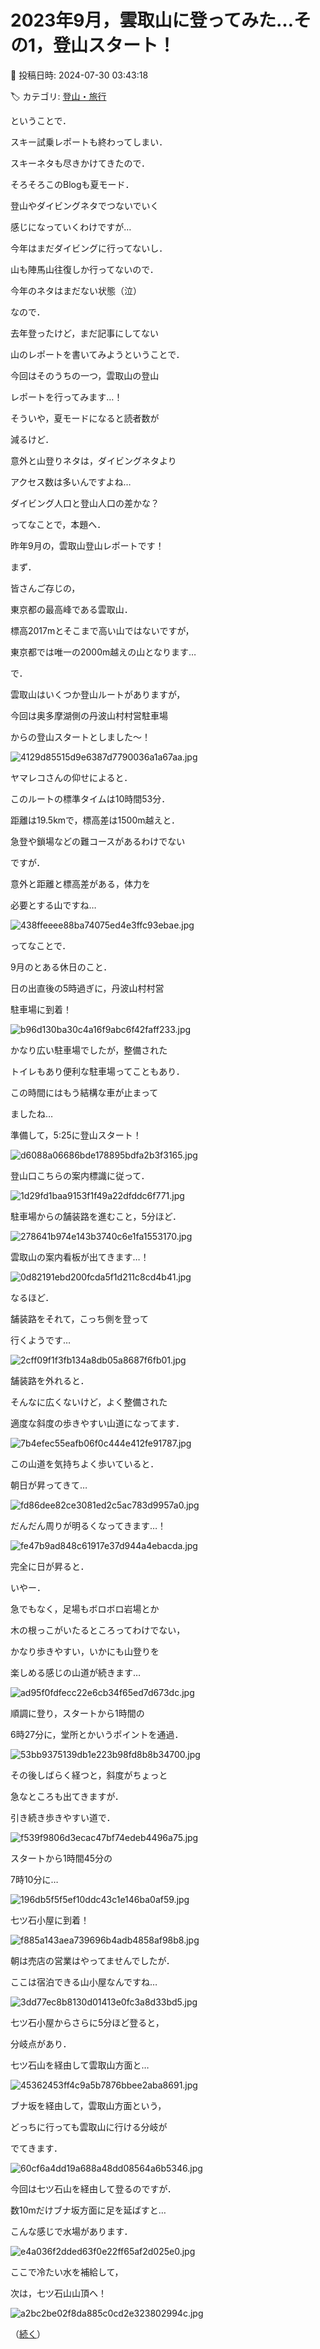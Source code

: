 # 2023年9月，雲取山に登ってみた…その1，登山スタート！

📅 投稿日時: 2024-07-30 03:43:18

🏷️ カテゴリ: [登山・旅行](c1d637a11a25b457ac978d197adbdafc5.md)

ということで．


スキー試乗レポートも終わってしまい．


スキーネタも尽きかけてきたので．


そろそろこのBlogも夏モード．


登山やダイビングネタでつないでいく


感じになっていくわけですが…





今年はまだダイビングに行ってないし．


山も陣馬山往復しか行ってないので．


今年のネタはまだない状態（泣）





なので．


去年登ったけど，まだ記事にしてない


山のレポートを書いてみようということで．


今回はそのうちの一つ，雲取山の登山


レポートを行ってみます…！





そういや，夏モードになると読者数が


減るけど．


意外と山登りネタは，ダイビングネタより


アクセス数は多いんですよね…


ダイビング人口と登山人口の差かな？





ってなことで，本題へ．


昨年9月の，雲取山登山レポートです！





まず．


皆さんご存じの，


東京都の最高峰である雲取山．


標高2017mとそこまで高い山ではないですが，


東京都では唯一の2000m越えの山となります…





で．


雲取山はいくつか登山ルートがありますが，


今回は奥多摩湖側の丹波山村村営駐車場


からの登山スタートとしました～！




![4129d85515d9e6387d7790036a1a67aa.jpg](images/4129d85515d9e6387d7790036a1a67aa.jpg)







ヤマレコさんの仰せによると．


このルートの標準タイムは10時間53分．


距離は19.5kmで，標高差は1500m越えと．


急登や鎖場などの難コースがあるわけでない


ですが．


意外と距離と標高差がある，体力を


必要とする山ですね…




![438ffeeee88ba74075ed4e3ffc93ebae.jpg](images/438ffeeee88ba74075ed4e3ffc93ebae.jpg)







ってなことで．


9月のとある休日のこと．


日の出直後の5時過ぎに，丹波山村村営


駐車場に到着！




![b96d130ba30c4a16f9abc6f42faff233.jpg](images/b96d130ba30c4a16f9abc6f42faff233.jpg)







かなり広い駐車場でしたが，整備された


トイレもあり便利な駐車場ってこともあり．


この時間にはもう結構な車が止まって


ましたね…





準備して，5:25に登山スタート！




![d6088a06686bde178895bdfa2b3f3165.jpg](images/d6088a06686bde178895bdfa2b3f3165.jpg)







登山口こちらの案内標識に従って．




![1d29fd1baa9153f1f49a22dfddc6f771.jpg](images/1d29fd1baa9153f1f49a22dfddc6f771.jpg)







駐車場からの舗装路を進むこと，5分ほど．




![278641b974e143b3740c6e1fa1553170.jpg](images/278641b974e143b3740c6e1fa1553170.jpg)







雲取山の案内看板が出てきます…！




![0d82191ebd200fcda5f1d211c8cd4b41.jpg](images/0d82191ebd200fcda5f1d211c8cd4b41.jpg)







なるほど．


舗装路をそれて，こっち側を登って


行くようです…




![2cff09f1f3fb134a8db05a8687f6fb01.jpg](images/2cff09f1f3fb134a8db05a8687f6fb01.jpg)







舗装路を外れると．


そんなに広くないけど，よく整備された


適度な斜度の歩きやすい山道になってます．




![7b4efec55eafb06f0c444e412fe91787.jpg](images/7b4efec55eafb06f0c444e412fe91787.jpg)







この山道を気持ちよく歩いていると．


朝日が昇ってきて…




![fd86dee82ce3081ed2c5ac783d9957a0.jpg](images/fd86dee82ce3081ed2c5ac783d9957a0.jpg)







だんだん周りが明るくなってきます…！




![fe47b9ad848c61917e37d944a4ebacda.jpg](images/fe47b9ad848c61917e37d944a4ebacda.jpg)







完全に日が昇ると．


いやー．


急でもなく，足場もボロボロ岩場とか


木の根っこがいたるところってわけでない，


かなり歩きやすい，いかにも山登りを


楽しめる感じの山道が続きます…




![ad95f0fdfecc22e6cb34f65ed7d673dc.jpg](images/ad95f0fdfecc22e6cb34f65ed7d673dc.jpg)







順調に登り，スタートから1時間の


6時27分に，堂所とかいうポイントを通過．




![53bb9375139db1e223b98fd8b8b34700.jpg](images/53bb9375139db1e223b98fd8b8b34700.jpg)







その後しばらく経つと，斜度がちょっと


急なところも出てきますが．


引き続き歩きやすい道で．




![f539f9806d3ecac47bf74edeb4496a75.jpg](images/f539f9806d3ecac47bf74edeb4496a75.jpg)







スタートから1時間45分の


7時10分に…




![196db5f5f5ef10ddc43c1e146ba0af59.jpg](images/196db5f5f5ef10ddc43c1e146ba0af59.jpg)







七ツ石小屋に到着！




![f885a143aea739696b4adb4858af98b8.jpg](images/f885a143aea739696b4adb4858af98b8.jpg)







朝は売店の営業はやってませんでしたが．


ここは宿泊できる山小屋なんですね…




![3dd77ec8b8130d01413e0fc3a8d33bd5.jpg](images/3dd77ec8b8130d01413e0fc3a8d33bd5.jpg)







七ツ石小屋からさらに5分ほど登ると，


分岐点があり．


七ツ石山を経由して雲取山方面と…




![45362453ff4c9a5b7876bbee2aba8691.jpg](images/45362453ff4c9a5b7876bbee2aba8691.jpg)







ブナ坂を経由して，雲取山方面という，


どっちに行っても雲取山に行ける分岐が


でてきます．




![60cf6a4dd19a688a48dd08564a6b5346.jpg](images/60cf6a4dd19a688a48dd08564a6b5346.jpg)







今回は七ツ石山を経由して登るのですが．


数10mだけブナ坂方面に足を延ばすと…


こんな感じで水場があります．




![e4a036f2dded63f0e22ff65af2d025e0.jpg](images/e4a036f2dded63f0e22ff65af2d025e0.jpg)







ここで冷たい水を補給して，


次は，七ツ石山山頂へ！




![a2bc2be02f8da885c0cd2e323802994c.jpg](images/a2bc2be02f8da885c0cd2e323802994c.jpg)







（[続く](e2d47c5be2688322eb6225fab93c6fdea.md)）
